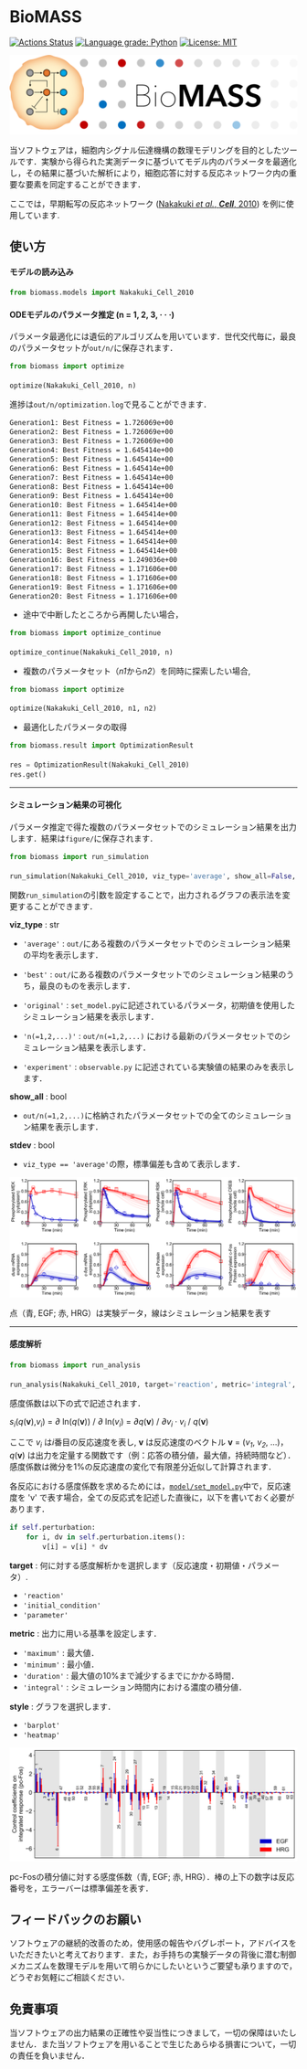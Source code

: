 # BioMASS
[![Actions Status](https://github.com/okadalabipr/biomass/workflows/Tests/badge.svg)](https://github.com/okadalabipr/biomass/actions)
[![Language grade: Python](https://img.shields.io/lgtm/grade/python/g/okadalabipr/biomass.svg?logo=lgtm&logoWidth=18)](https://lgtm.com/projects/g/okadalabipr/biomass/context:python)
[![License: MIT](https://img.shields.io/badge/License-MIT-blue.svg)](https://opensource.org/licenses/MIT)

![logo2](https://github.com/okadalabipr/biomass_docs.jl/blob/master/docs/src/assets/logo2.png?raw=true)

当ソフトウェアは，細胞内シグナル伝達機構の数理モデリングを目的としたツールです．実験から得られた実測データに基づいてモデル内のパラメータを最適化し，その結果に基づいた解析により，細胞応答に対する反応ネットワーク内の重要な要素を同定することができます．

ここでは，早期転写の反応ネットワーク ([Nakakuki *et al.*, ***Cell***, 2010](https://doi.org/10.1016/j.cell.2010.03.054)) を例に使用しています.


## 使い方

#### モデルの読み込み
```python
from biomass.models import Nakakuki_Cell_2010
```

#### ODEモデルのパラメータ推定 (n = 1, 2, 3, · · ·)
パラメータ最適化には遺伝的アルゴリズムを用いています．世代交代毎に，最良のパラメータセットが```out/n/```に保存されます．
```python
from biomass import optimize

optimize(Nakakuki_Cell_2010, n)
```
進捗は```out/n/optimization.log```で見ることができます．
```
Generation1: Best Fitness = 1.726069e+00
Generation2: Best Fitness = 1.726069e+00
Generation3: Best Fitness = 1.726069e+00
Generation4: Best Fitness = 1.645414e+00
Generation5: Best Fitness = 1.645414e+00
Generation6: Best Fitness = 1.645414e+00
Generation7: Best Fitness = 1.645414e+00
Generation8: Best Fitness = 1.645414e+00
Generation9: Best Fitness = 1.645414e+00
Generation10: Best Fitness = 1.645414e+00
Generation11: Best Fitness = 1.645414e+00
Generation12: Best Fitness = 1.645414e+00
Generation13: Best Fitness = 1.645414e+00
Generation14: Best Fitness = 1.645414e+00
Generation15: Best Fitness = 1.645414e+00
Generation16: Best Fitness = 1.249036e+00
Generation17: Best Fitness = 1.171606e+00
Generation18: Best Fitness = 1.171606e+00
Generation19: Best Fitness = 1.171606e+00
Generation20: Best Fitness = 1.171606e+00
```

- 途中で中断したところから再開したい場合，
```python
from biomass import optimize_continue

optimize_continue(Nakakuki_Cell_2010, n)
```
- 複数のパラメータセット（*n1*から*n2*）を同時に探索したい場合,
```python
from biomass import optimize

optimize(Nakakuki_Cell_2010, n1, n2)
```

- 最適化したパラメータの取得
```python
from biomass.result import OptimizationResult

res = OptimizationResult(Nakakuki_Cell_2010)
res.get()
```

---
#### シミュレーション結果の可視化
パラメータ推定で得た複数のパラメータセットでのシミュレーション結果を出力します．結果は```figure/```に保存されます．
```python
from biomass import run_simulation

run_simulation(Nakakuki_Cell_2010, viz_type='average', show_all=False, stdev=True)
```

関数```run_simulation```の引数を設定することで，出力されるグラフの表示法を変更することができます．

**viz_type** : str
- ```'average'``` : ```out/```にある複数のパラメータセットでのシミュレーション結果の平均を表示します．

- ```'best'``` : ```out/```にある複数のパラメータセットでのシミュレーション結果のうち，最良のものを表示します．

- ```'original'``` : ```set_model.py```に記述されているパラメータ，初期値を使用したシミュレーション結果を表示します．

- ```'n(=1,2,...)'``` : ```out/n(=1,2,...)``` における最新のパラメータセットでのシミュレーション結果を表示します．

- ```'experiment'``` : ```observable.py``` に記述されている実験値の結果のみを表示します．

**show_all** : bool
- ```out/n(=1,2,...)```に格納されたパラメータセットでの全てのシミュレーション結果を表示します．

**stdev** : bool
- ```viz_type == 'average'```の際，標準偏差も含めて表示します．

![simulation_best](https://github.com/okadalabipr/biomass_docs.jl/blob/master/docs/src/assets/simulation_best.png?raw=true)

点（青, EGF; 赤, HRG）は実験データ，線はシミュレーション結果を表す

---
#### 感度解析
```python
from biomass import run_analysis

run_analysis(Nakakuki_Cell_2010, target='reaction', metric='integral', style='barplot')
```

感度係数は以下の式で記述されます．

*s<sub>i</sub>*(*q*(**v**),*v<sub>i</sub>*) = *∂* ln(*q*(**v**)) / *∂* ln(*v<sub>i</sub>*) = *∂*_q_(**v**) / *∂*_v<sub>i</sub>_ · *v<sub>i</sub>* / *q*(**v**)

ここで *v<sub>i</sub>* は*i*番目の反応速度を表し, **v** は反応速度のベクトル **v** = (*v<sub>1</sub>*, *v<sub>2</sub>*, ...)，*q*(**v**) は出力を定量する関数です（例：応答の積分値，最大値，持続時間など）． 感度係数は微分を1%の反応速度の変化で有限差分近似して計算されます．

各反応における感度係数を求めるためには，[```model/set_model.py```](biomass/model/set_model.py)中で，反応速度を 'v' で表す場合，全ての反応式を記述した直後に，以下を書いておく必要があります．
```python
if self.perturbation:
    for i, dv in self.perturbation.items():
        v[i] = v[i] * dv
```
**target** : 何に対する感度解析かを選択します（反応速度・初期値・パラメータ）.
- ```'reaction'```
- ```'initial_condition'```
- ```'parameter'```

**metric** : 出力に用いる基準を設定します．
- ```'maximum'```
    : 最大値．
- ```'minimum'```
    : 最小値．
- ```'duration'```
    : 最大値の10%まで減少するまでにかかる時間．
- ```'integral'```
    : シミュレーション時間内における濃度の積分値．

**style** : グラフを選択します．
- ```'barplot'```
- ```'heatmap'```

![sensitivity_PcFos](https://github.com/okadalabipr/biomass_docs.jl/blob/master/docs/src/assets/sensitivity_PcFos.png?raw=true)

pc-Fosの積分値に対する感度係数（青, EGF; 赤, HRG）．棒の上下の数字は反応番号を，エラーバーは標準偏差を表す．

## フィードバックのお願い
ソフトウェアの継続的改善のため，使用感の報告やバグレポート，アドバイスをいただきたいと考えております．また，お手持ちの実験データの背後に潜む制御メカニズムを数理モデルを用いて明らかにしたいというご要望も承りますので，どうぞお気軽にご相談ください．

## 免責事項
当ソフトウェアの出力結果の正確性や妥当性につきまして，一切の保障はいたしません．また当ソフトウェアを用いることで生じたあらゆる損害について，一切の責任を負いません．
